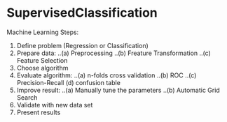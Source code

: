 # SupervisedClassification

Machine Learning Steps:

1. Define problem (Regression or Classification)
2. Prepare data:
..(a) Preprocessing
..(b) Freature Transformation
..(c) Feature Selection
3. Choose algorithm
4. Evaluate algorithm:
..(a) n-folds cross validation
..(b) ROC
..(c) Precision-Recall
  (d) confusion table
5. Improve result:
..(a) Manually tune the parameters
..(b) Automatic Grid Search
6. Validate with new data set
7. Present results
